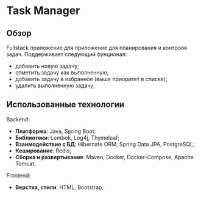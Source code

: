 # Task Manager

## Обзор

Fullstack приложение для приложение для планирования и контроля задач. Поддерживает следующий фунционал:

- добавить новую задачу;
- отметить задачу как выполненную;
- добавить задачу в избранное (выше приоритет в списке);
- удалить выполненную задачу;

## Использованные технологии

Backend:

- **Платформа**: Java, Spring Boot;
- **Библиотеки**: Lombok, Log4j, Thymeleaf;
- **Взаимодействие с БД**: Hibernate ORM, Spring Data JPA, PostgreSQL;
- **Кеширование**: Redis;
- **Сборка и развертывание**: Maven, Docker, Docker-Compose, Apache Tomcat;

Frontend:

- **Верстка, стили**: HTML, Bootstrap;


